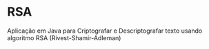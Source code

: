 # RSA
Aplicação em Java para Criptografar e Descriptografar texto usando algoritmo RSA (Rivest-Shamir-Adleman) 
